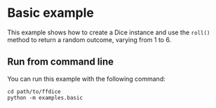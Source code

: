 # Basic example

This example shows how to create a Dice instance and use the `roll()` method to return a random outcome, varying from 1 to 6.

## Run from command line

You can run this example with the following command:

```
cd path/to/ffdice
python -m examples.basic
```
